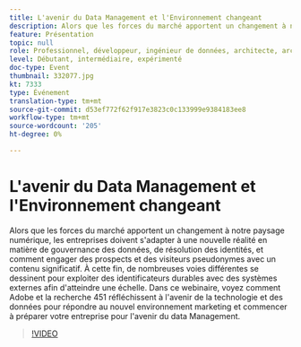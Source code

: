 ```yaml
---
title: L'avenir du Data Management et l'Environnement changeant
description: Alors que les forces du marché apportent un changement à notre paysage numérique, les entreprises doivent s'adapter à une nouvelle réalité en matière de gouvernance des données, de résolution des identités, et comment engager des prospects et des visiteurs pseudonymes avec un contenu significatif. À cette fin, de nombreuses voies différentes se dessinent pour exploiter des identificateurs durables avec des systèmes externes afin d'atteindre une échelle. Dans ce webinaire, voyez comment Adobe et la recherche 451 réfléchissent à l'avenir de la technologie et des données pour répondre au nouvel environnement marketing et commencer à préparer votre entreprise pour l'avenir du data Management.
feature: Présentation
topic: null
role: Professionnel, développeur, ingénieur de données, architecte, architecte de données, administrateur, leader
level: Débutant, intermédiaire, expérimenté
doc-type: Event
thumbnail: 332077.jpg
kt: 7333
type: Événement
translation-type: tm+mt
source-git-commit: d53ef772f62f917e3823c0c133999e9384183ee8
workflow-type: tm+mt
source-wordcount: '205'
ht-degree: 0%

---
```



# L&#39;avenir du Data Management et l&#39;Environnement changeant

Alors que les forces du marché apportent un changement à notre paysage numérique, les entreprises doivent s&#39;adapter à une nouvelle réalité en matière de gouvernance des données, de résolution des identités, et comment engager des prospects et des visiteurs pseudonymes avec un contenu significatif. À cette fin, de nombreuses voies différentes se dessinent pour exploiter des identificateurs durables avec des systèmes externes afin d&#39;atteindre une échelle. Dans ce webinaire, voyez comment Adobe et la recherche 451 réfléchissent à l&#39;avenir de la technologie et des données pour répondre au nouvel environnement marketing et commencer à préparer votre entreprise pour l&#39;avenir du data Management.

>[!VIDEO](https://video.tv.adobe.com/v/332077/?quality=12&learn=on)
